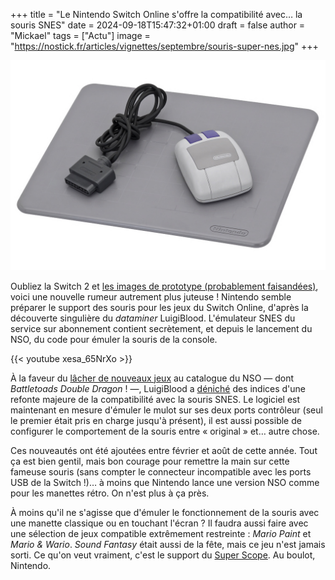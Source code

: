 +++
title = "Le Nintendo Switch Online s'offre la compatibilité avec… la souris SNES"
date = 2024-09-18T15:47:32+01:00
draft = false
author = "Mickael"
tags = ["Actu"]
image = "https://nostick.fr/articles/vignettes/septembre/souris-super-nes.jpg"
+++

![Souris SNES](souris-super-nes.jpg "Pratique pour Doom.")

Oubliez la Switch 2 et [les images de prototype (probablement faisandées)](https://nostick.fr/articles/2024/septembre/1809-switch-2-visuels-cad/), voici une nouvelle rumeur autrement plus juteuse ! Nintendo semble préparer le support des souris pour les jeux du Switch Online, d'après la découverte singulière du *dataminer* LuigiBlood. L'émulateur SNES du service sur abonnement contient secrètement, et depuis le lancement du NSO, du code pour émuler la souris de la console.

{{< youtube xesa_65NrXo >}} 

À la faveur du [lâcher de nouveaux jeux](https://www.youtube.com/watch?v=X_rI1L1Umbg) au catalogue du NSO — dont *Battletoads Double Dragon* ! —, LuigiBlood a [déniché](https://www.tumblr.com/luigiblood/761949570951512064/something-is-going-on-with-retro-nso) des indices d'une refonte majeure de la compatibilité avec la souris SNES. Le logiciel est maintenant en mesure d'émuler le mulot sur ses deux ports contrôleur (seul le premier était pris en charge jusqu'à présent), il est aussi possible de configurer le comportement de la souris entre « original » et… autre chose.

Ces nouveautés ont été ajoutées entre février et août de cette année. Tout ça est bien gentil, mais bon courage pour remettre la main sur cette fameuse souris (sans compter le connecteur incompatible avec les ports USB de la Switch !)… à moins que Nintendo lance une version NSO comme pour les manettes rétro. On n'est plus à ça près.

À moins qu'il ne s'agisse que d'émuler le fonctionnement de la souris avec une manette classique ou en touchant l'écran ? Il faudra aussi faire avec une sélection de jeux compatible extrêmement restreinte : *Mario Paint* et *Mario & Wario*. *Sound Fantasy* était aussi de la fête, mais ce jeu n'est jamais sorti. Ce qu'on veut vraiment, c'est le support du [Super Scope](https://en.wikipedia.org/wiki/Super_Scope). Au boulot, Nintendo.